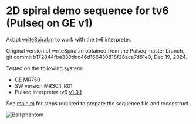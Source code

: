 # 2D spiral demo sequence for tv6 (Pulseq on GE v1)

Adapt [writeSpiral.m](https://github.com/pulseq/pulseq/blob/master/matlab/demoSeq/writeSpiral.m)
to work with the tv6 interpreter. 

Original version of writeSpiral.m obtained from the Pulseq master branch,
git commit b172844fba330dcc46d166430818f28aca7d81e0, Dec 19, 2024.

Tested on the following system:
* GE MR750 
* SW version MR30.1_R01
* Pulseq interpreter tv6 [v1.9.1](https://github.com/jfnielsen/TOPPEpsdSourceCode/releases/tag/v1.9.1)

See [main.m](main.m) for steps required to prepare the sequence file and reconstruct.

![Ball phantom](1.jpg)
